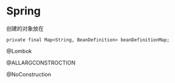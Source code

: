 #  Spring

创建的对象放在

```
private final Map<String, BeanDefinition> beanDefinitionMap; 
```

@Lombok

@ALLARGCONSTROCTION

@NoConstruction
